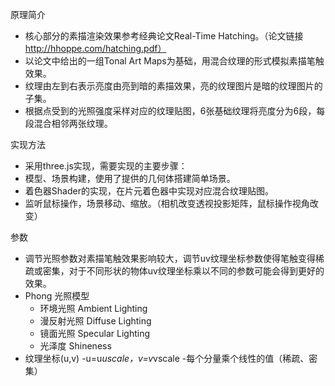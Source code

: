 原理简介
- 核心部分的素描渲染效果参考经典论文Real-Time Hatching。（论文链接  http://hhoppe.com/hatching.pdf）
- 以论文中给出的一组Tonal Art Maps为基础，用混合纹理的形式模拟素描笔触效果。
- 纹理由左到右表示亮度由亮到暗的素描效果，亮的纹理图片是暗的纹理图片的子集。
- 根据点受到的光照强度采样对应的纹理贴图，6张基础纹理将亮度分为6段，每段混合相邻两张纹理。

实现方法
- 采用three.js实现，需要实现的主要步骤：
 - 模型、场景构建，使用了提供的几何体搭建简单场景。
 - 着色器Shader的实现，在片元着色器中实现对应混合纹理贴图。
 - 监听鼠标操作，场景移动、缩放。（相机改变透视投影矩阵，鼠标操作视角改变）

参数
- 调节光照参数对素描笔触效果影响较大，调节uv纹理坐标参数使得笔触变得稀疏或密集，对于不同形状的物体uv纹理坐标乘以不同的参数可能会得到更好的效果。
- Phong 光照模型
  - 环境光照 Ambient Lighting
  - 漫反射光照 Diffuse Lighting
  - 镜面光照 Specular Lighting
  - 光泽度 Shineness
- 纹理坐标(u,v)
  -u=u*uscale，v=v*vscale
  -每个分量乘个线性的值（稀疏、密集）
